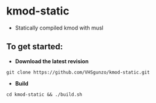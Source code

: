 # kmod-static
* Statically compiled kmod with musl
## To get started:
* **Download the latest revision**
```
git clone https://github.com/VHSgunzo/kmod-static.git
```
* **Build**
```
cd kmod-static && ./build.sh
```
